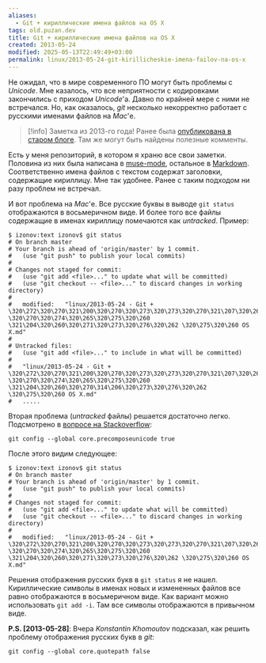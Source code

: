 ```yaml
---
aliases:
  - Git + кириллические имена файлов на OS X
tags: old.puzan.dev
title: Git + кириллические имена файлов на OS X
created: 2013-05-24
modified: 2025-05-13T22:49:49+03:00
permalink: linux/2013-05-24-git-kirillicheskie-imena-failov-na-os-x
---
```


Не ожидал, что в мире современного ПО могут быть проблемы с _Unicode_. Мне казалось, что все неприятности с кодировками закончились с приходом _Unicode_'а. Давно по крайней мере с ними не встречался. Но, как оказалось, _git_ несколько некорректно работает с русскими именами файлов на _Mac_'е.

> [!info]
> Заметка из 2013-го года! Ранее была [опубликована в старом блоге](https://old.puzan.dev/linux/linux/2013-05-24-git-kirillicheskie-imena-failov-na-os-x.html). Там же могут быть найдены полезные комменты.

Есть у меня репозиторий, в котором я храню все свои заметки. Половина из них была написана в [muse-mode][muse], остальное в [Markdown][mark]. Соответственно имена файлов с текстом содержат заголовки, содержащие кириллицу. Мне так удобнее. Ранее с таким подходом ни разу проблем не встречал.

И вот проблема на _Mac_'е. Все русские буквы в выводе `git status` отображаются в восьмеричном виде. И более того все файлы содержащие в именах кириллицу помечаются как _untracked_. Пример:

```
$ izonov:text izonov$ git status
# On branch master
# Your branch is ahead of 'origin/master' by 1 commit.
#   (use "git push" to publish your local commits)
#
# Changes not staged for commit:
#   (use "git add <file>..." to update what will be committed)
#   (use "git checkout -- <file>..." to discard changes in working directory)
#
#	modified:   "linux/2013-05-24 - Git + \320\272\320\270\321\200\320\270\320\273\320\273\320\270\321\207\320\265\321\201\320\272\320\270\320\265 \320\270\320\274\320\265\320\275\320\260 \321\204\320\260\320\271\320\273\320\276\320\262 \320\275\320\260 OS X.md"
#
# Untracked files:
#   (use "git add <file>..." to include in what will be committed)
#
#	"linux/2013-05-24 - Git + \320\272\320\270\321\200\320\270\320\273\320\273\320\270\321\207\320\265\321\201\320\272\320\270\320\265 \320\270\320\274\320\265\320\275\320\260 \321\204\320\260\320\270\314\206\320\273\320\276\320\262 \320\275\320\260 OS X.md"
#   .....
```

Вторая проблема (_untracked_ файлы) решается достаточно легко. Подсмотрено в [вопросе на Stackoverflow][stack]:

```
git config --global core.precomposeunicode true
```

После этого видим следующее:

```
$ izonov:text izonov$ git status
# On branch master
# Your branch is ahead of 'origin/master' by 1 commit.
#   (use "git push" to publish your local commits)
#
# Changes not staged for commit:
#   (use "git add <file>..." to update what will be committed)
#   (use "git checkout -- <file>..." to discard changes in working directory)
#
#	modified:   "linux/2013-05-24 - Git + \320\272\320\270\321\200\320\270\320\273\320\273\320\270\321\207\320\265\321\201\320\272\320\270\320\265 \320\270\320\274\320\265\320\275\320\260 \321\204\320\260\320\271\320\273\320\276\320\262 \320\275\320\260 OS X.md"
```

Решения отображения русских букв в `git status` я не нашел. Кириллические символы в именах новых и измененных файлов все равно отображаются в восьмеричном виде. Как вариант можно использовать `git add -i`. Там все символы отображаются в привычном виде.

**P.S. [2013-05-28]**: Вчера _Konstantin Khomoutov_ подсказал, как решить проблему отображения русских букв в _git_:

```
git config --global core.quotepath false
```

[muse]: http://mwolson.org/projects/EmacsMuse.html
[mark]: http://daringfireball.net/projects/markdown/syntax
[stack]: http://stackoverflow.com/questions/5581857/git-and-the-umlaut-problem-on-mac-os-x
